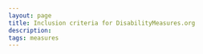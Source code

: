 ```yaml
---
layout: page
title: Inclusion criteria for DisabilityMeasures.org
description:
tags: measures
---
```


